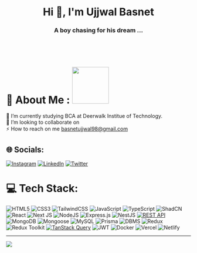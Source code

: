 <h1 align="center">Hi 👋, I'm Ujjwal Basnet</h1>
<h3 align="center"> A boy chasing for his dream ... </h3>
<br/>

<br/>

  # 💫 About Me : <img src = "https://raw.githubusercontent.com/rahulbanerjee26/githubProfileReadmeGenerator/main/gifs/eatSleepCodeRepeat.gif" width = 100px height='100px'>

🔭 I’m currently studying BCA at Deerwalk Institue of Technology. <br>👯 I’m looking to collaborate on<br>⚡ How to reach on me  basnetujjwal98@gmail.com


## 🌐 Socials:
[![Instagram](https://img.shields.io/badge/Instagram-%23E4405F.svg?logo=Instagram&logoColor=white)](https://instagram.com/ujjwal_basnet7) [![LinkedIn](https://img.shields.io/badge/LinkedIn-%230077B5.svg?logo=linkedin&logoColor=white)](https://linkedin.com/in/ujjwal-basnet-560893239) [![Twitter](https://img.shields.io/badge/Twitter-%231DA1F2.svg?logo=Twitter&logoColor=white)](https://twitter.com/basnetujjwal98) 


# 💻 Tech Stack:
![HTML5](https://img.shields.io/badge/html5-%23E34F26.svg?style=for-the-badge&logo=html5&logoColor=white) ![CSS3](https://img.shields.io/badge/css3-%231572B6.svg?style=for-the-badge&logo=css3&logoColor=white) ![TailwindCSS](https://img.shields.io/badge/tailwindcss-%2338B2AC.svg?style=for-the-badge&logo=tailwind-css&logoColor=white) ![JavaScript](https://img.shields.io/badge/javascript-%23323330.svg?style=for-the-badge&logo=javascript&logoColor=%23F7DF1E) ![TypeScript](https://img.shields.io/badge/typescript-%23007ACC.svg?style=for-the-badge&logo=typescript&logoColor=white) ![ShadCN](https://img.shields.io/badge/shadcn-%2320232a.svg?style=for-the-badge&logo=shadcn&logoColor=%2361DAFB) ![React](https://img.shields.io/badge/react-%2320232a.svg?style=for-the-badge&logo=react&logoColor=%2361DAFB) ![Next JS](https://img.shields.io/badge/Next-black?style=for-the-badge&logo=next.js&logoColor=white) ![NodeJS](https://img.shields.io/badge/node.js-6DA55F?style=for-the-badge&logo=node.js&logoColor=white) ![Express.js](https://img.shields.io/badge/express.js-%23404d59.svg?style=for-the-badge&logo=express&logoColor=%2361DAFB) ![NestJS](https://img.shields.io/badge/nestjs-%23E0234E.svg?style=for-the-badge&logo=nestjs&logoColor=white) [![REST API](https://img.shields.io/badge/REST%20API-%23007396.svg?style=for-the-badge&logo=api&logoColor=white)](https://developer.mozilla.org/en-US/docs/Glossary/REST) ![MongoDB](https://img.shields.io/badge/MongoDB-%234ea94b.svg?style=for-the-badge&logo=mongodb&logoColor=white) ![Mongoose](https://img.shields.io/badge/mongoose-%234ea94b.svg?style=for-the-badge&logo=mongodb&logoColor=white) ![MySQL](https://img.shields.io/badge/mysql-%234479A1.svg?style=for-the-badge&logo=mysql&logoColor=white) ![Prisma](https://img.shields.io/badge/prisma-2D3748?style=for-the-badge&logo=prisma&logoColor=white) ![DBMS](https://img.shields.io/badge/DBMS-%234285F4.svg?style=for-the-badge&logo=databricks&logoColor=white) ![Redux](https://img.shields.io/badge/redux-%23593d88.svg?style=for-the-badge&logo=redux&logoColor=white) ![Redux Toolkit](https://img.shields.io/badge/redux%20toolkit-%23593d88.svg?style=for-the-badge&logo=redux&logoColor=white) [![TanStack Query](https://img.shields.io/badge/TanStack%20Query-%23FF4154.svg?style=for-the-badge&logo=react-query&logoColor=white)](https://github.com/TanStack/query) ![JWT](https://img.shields.io/badge/JWT-black?style=for-the-badge&logo=JSON%20web%20tokens) ![Docker](https://img.shields.io/badge/docker-%232496ED.svg?style=for-the-badge&logo=docker&logoColor=white) ![Vercel](https://img.shields.io/badge/vercel-%23000000.svg?style=for-the-badge&logo=vercel&logoColor=white) ![Netlify](https://img.shields.io/badge/netlify-%23000000.svg?style=for-the-badge&logo=netlify&logoColor=#00C7B7)


---
[![](https://visitcount.itsvg.in/api?id=ujjwalbasnet&icon=0&color=0)](https://visitcount.itsvg.in)


  

  <!-- Proudly created with GPRM ( https://gprm.itsvg.in ) -->
  

